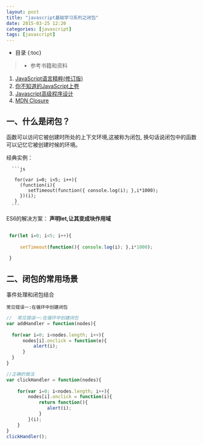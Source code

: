 ```yaml
---
layout: post
title: "javascript基础学习系列之闭包"
date: 2015-03-25 12:20
categories: [javascript]
tags: [javascript]
---
```

*  目录
{:toc}

> - 参考书籍和资料
  1. [JavaScript语言精粹(修订版)]() 
  2. [你不知道的JavaScript上卷]()
  3. [Javascript高级程序设计]()
  4. [MDN Closure](https://developer.mozilla.org/zh-CN/docs/Web/JavaScript/Closures)
  
一、什么是闭包？
---
   函数可以访问它被创建时所处的上下文环境,这被称为闭包,
   换句话说闭包中的函数可以记忆它被创建时候的环境。
       
   经典实例：
       
      ```js
      
       for(var i=0; i<5; i++){  
         (function(i){
            setTimeout(function({ console.log(i); },i*1000);   
         })(i);
       }
      ``` 
      
       
   ES6的解决方案：
   **声明let,让其变成块作用域**
       
   ```js
    
    for(let i=0; i<5; i++){
    
        setTimeout(function(){ console.log(i); },i*1000);
        
    }
   ```
  
二、闭包的常用场景
---
  
  事件处理和闭包结合

    常见错误一:在循环中创建闭包

 
  ```js
  //  常见错误一:在循环中创建闭包
  var addHandler = function(nodes){
    
    for(var i=0; i<nodes.length; i++){
        nodes[i].onclick = function(e){
            alert(i);
        }
    }
  }
  
  //正确的做法
  var clickHandler = function(nodes){
      
      for(var i=0; i<nodes.length; i++){
          nodes[i].onclick = function(i){
              return function(){
                 alert(i);
              }
          }(i);
      }
  }
  clickHandler();
  ```